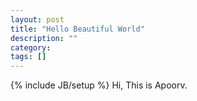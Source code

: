 ```yaml
---
layout: post
title: "Hello Beautiful World"
description: ""
category: 
tags: []
---
```

{% include JB/setup %}
Hi,
This is Apoorv.
